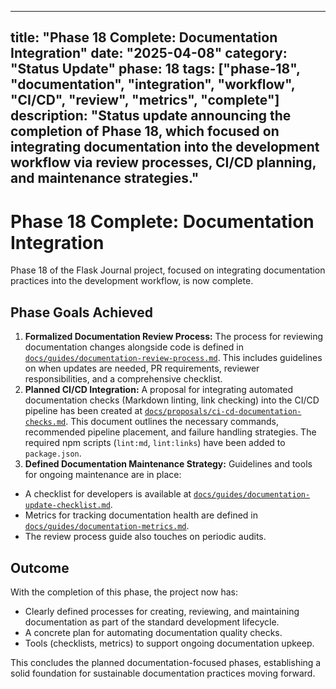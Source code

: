 ***

title: "Phase 18 Complete: Documentation Integration"
date: "2025-04-08"
category: "Status Update"
phase: 18
tags: \["phase-18", "documentation", "integration", "workflow", "CI/CD", "review", "metrics", "complete"]
description: "Status update announcing the completion of Phase 18, which focused on integrating documentation into the development workflow via review processes, CI/CD planning, and maintenance strategies."
--------------------------------------------------------------------------------------------------------------------------------------------------------------------------------------------------------------

# Phase 18 Complete: Documentation Integration

Phase 18 of the Flask Journal project, focused on integrating documentation practices into the development workflow, is now complete.

## Phase Goals Achieved

1. **Formalized Documentation Review Process:** The process for reviewing documentation changes alongside code is defined in [`docs/guides/documentation-review-process.md`](@docs/guides/documentation-review-process.md). This includes guidelines on when updates are needed, PR requirements, reviewer responsibilities, and a comprehensive checklist.
2. **Planned CI/CD Integration:** A proposal for integrating automated documentation checks (Markdown linting, link checking) into the CI/CD pipeline has been created at [`docs/proposals/ci-cd-documentation-checks.md`](@docs/proposals/ci-cd-documentation-checks.md). This document outlines the necessary commands, recommended pipeline placement, and failure handling strategies. The required npm scripts (`lint:md`, `lint:links`) have been added to `package.json`.
3. **Defined Documentation Maintenance Strategy:** Guidelines and tools for ongoing maintenance are in place:

- A checklist for developers is available at [`docs/guides/documentation-update-checklist.md`](@docs/guides/documentation-update-checklist.md).
- Metrics for tracking documentation health are defined in [`docs/guides/documentation-metrics.md`](@docs/guides/documentation-metrics.md).
- The review process guide also touches on periodic audits.

## Outcome

With the completion of this phase, the project now has:

- Clearly defined processes for creating, reviewing, and maintaining documentation as part of the standard development lifecycle.
- A concrete plan for automating documentation quality checks.
- Tools (checklists, metrics) to support ongoing documentation upkeep.

This concludes the planned documentation-focused phases, establishing a solid foundation for sustainable documentation practices moving forward.
